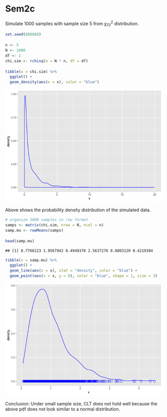 Sem2c
================

Simulate 1000 samples with sample size 5 from *χ*<sub>(1)</sub><sup>2</sup> distribution.

``` r
set.seed(888888)

n <- 5
N <- 1000
df <- 1
chi.sim <- rchisq(n = N * n, df = df)

tibble(x = chi.sim) %>% 
  ggplot() + 
  geom_density(aes(x = x), color = "blue")
```

![](sem2c_files/figure-markdown_github/unnamed-chunk-2-1.png)

Above shows the probability density distribution of the simulated data.

``` r
# organize 1000 samples in row format
samps <- matrix(chi.sim, nrow = N, ncol = n)
samp.mu <- rowMeans(samps) 

head(samp.mu)
```

    ## [1] 0.7766123 1.9567942 0.4949378 2.5637276 0.8803120 0.4219304

``` r
tibble(x = samp.mu) %>% 
  ggplot() + 
  geom_line(aes(x = x), stat = "density", color = "blue") +
  geom_point(aes(x = x, y = 0), color = "blue", shape = 1, size = 3)
```

![](sem2c_files/figure-markdown_github/unnamed-chunk-3-1.png)

Conclusion: Under small sample size, CLT does not hold well because the above pdf does not look similar to a normal distribution.

